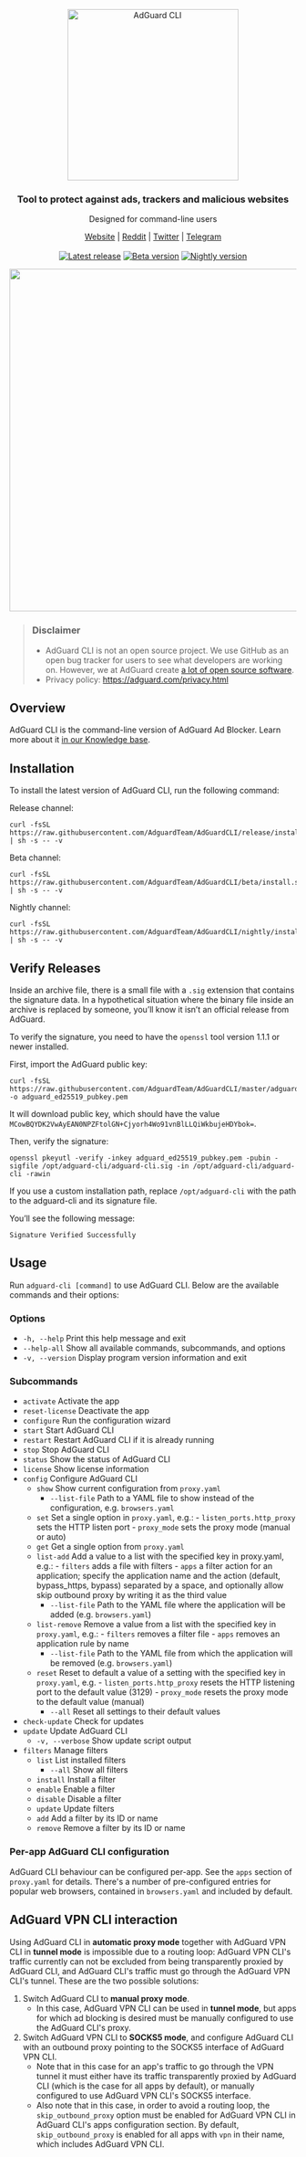 <p align="center">
<picture>
<source media="(prefers-color-scheme: dark)" srcset="https://cdn.adguard.com/public/Adguard/Common/Logos/ag_logo_dark_cli.svg" width="300px" alt="AdGuard CLI" />
<img src="https://cdn.adguard.com/public/Adguard/Common/Logos/ag_logo_light_cli.svg?" width="300px" alt="AdGuard CLI" />
</picture>
</p>

<h3 align="center">Tool to protect against ads, trackers and malicious websites</h3>

<p align="center">
  Designed for command-line users 
</p>

<p align="center">
    <a href="https://adguard.com/">Website</a> |
    <a href="https://reddit.com/r/Adguard">Reddit</a> |
    <a href="https://twitter.com/AdGuard">Twitter</a> |
    <a href="https://t.me/adguard_en">Telegram</a>
    <br /><br />
    <a href="https://github.com/AdguardTeam/AdguardCLI/releases/"><img src="https://img.shields.io/github/tag/AdguardTeam/AdGuardCLI.svg?label=release&filter=*release" alt="Latest release" /></a>
    <a href="https://github.com/AdguardTeam/AdguardCLI/releases/"><img src="https://img.shields.io/github/tag-pre/AdguardTeam/AdGuardCLI.svg?label=beta&filter=*beta" alt="Beta version" /></a>
    <a href="https://github.com/AdguardTeam/AdguardCLI/releases/"><img src="https://img.shields.io/github/tag-pre/AdguardTeam/AdGuardCLI.svg?label=nightly&filter=*nightly" alt="Nightly version" /></a>

<p align="center">
<img src="https://cdn.adtidy.org/content/release_notes/ad_blocker/cli/v1.0/adguardcli-proxy_start.gif" width = "600"px>
</p>

> ### Disclaimer
>* AdGuard CLI is not an open source project. We use GitHub as an open bug tracker for users to see what developers are working on. However, we at AdGuard create [a lot of open source software](https://github.com/search?o=desc&q=topic%3Aopen-source+org%3AAdguardTeam+fork%3Atrue&s=stars&type=Repositories).
> * Privacy policy: https://adguard.com/privacy.html

## Overview

AdGuard CLI is the command-line version of AdGuard Ad Blocker. Learn more about it [in our Knowledge base](https://adguard.com/kb/adguard-for-linux/).

## Installation

To install the latest version of AdGuard CLI, run the following command:

Release channel:

```shell
curl -fsSL https://raw.githubusercontent.com/AdguardTeam/AdGuardCLI/release/install.sh | sh -s -- -v
```

Beta channel:

```shell
curl -fsSL https://raw.githubusercontent.com/AdguardTeam/AdGuardCLI/beta/install.sh | sh -s -- -v
```

Nightly channel:

```shell
curl -fsSL https://raw.githubusercontent.com/AdguardTeam/AdGuardCLI/nightly/install.sh | sh -s -- -v
```

## Verify Releases

Inside an archive file, there is a small file with a `.sig` extension that contains the signature data. In a hypothetical situation where the binary file inside an archive is replaced by someone, you’ll know it isn’t an official release from AdGuard.

To verify the signature, you need to have the `openssl` tool version 1.1.1 or newer installed.

First, import the AdGuard public key:

```shell
curl -fsSL https://raw.githubusercontent.com/AdguardTeam/AdGuardCLI/master/adguard_ed25519_pubkey.pem -o adguard_ed25519_pubkey.pem
```

It will download public key, which should have the value `MCowBQYDK2VwAyEAN0NPZFtolGN+Cjyorh4Wo91vnBlLLQiWkbujeHDYbok=`.

Then, verify the signature:

```shell
openssl pkeyutl -verify -inkey adguard_ed25519_pubkey.pem -pubin -sigfile /opt/adguard-cli/adguard-cli.sig -in /opt/adguard-cli/adguard-cli -rawin
```

If you use a custom installation path, replace `/opt/adguard-cli` with the path to the adguard-cli and its signature file.

You’ll see the following message:

```
Signature Verified Successfully
```

## Usage

Run `adguard-cli [command]` to use AdGuard CLI. Below are the available commands and their options:

### Options

- `-h, --help`                   Print this help message and exit
- `--help-all`                   Show all available commands, subcommands, and options
- `-v, --version`                Display program version information and exit

### Subcommands

- `activate`                     Activate the app
- `reset-license`                Deactivate the app
- `configure`                    Run the configuration wizard
- `start`                        Start AdGuard CLI
- `restart`                      Restart AdGuard CLI if it is already running
- `stop`                         Stop AdGuard CLI
- `status`                       Show the status of AdGuard CLI
- `license`                      Show license information
- `config`                       Configure AdGuard CLI
    - `show`                     Show current configuration from `proxy.yaml`
        - `--list-file`          Path to a YAML file to show instead of the configuration, e.g. `browsers.yaml`
    - `set`                      Set a single option in `proxy.yaml`, e.g.:
                                    - `listen_ports.http_proxy` sets the HTTP listen port
                                    - `proxy_mode` sets the proxy mode (manual or auto)
    - `get`                      Get a single option from `proxy.yaml`
    - `list-add`                 Add a value to a list with the specified key in proxy.yaml, e.g.:
                                    - `filters` adds a file with filters
                                    - `apps` a filter action for an application; specify the application name and the action (default, bypass_https, bypass) separated by a space, and optionally allow skip outbound proxy by writing it as the third value
        - `--list-file`          Path to the YAML file where the application will be added (e.g. `browsers.yaml`)
    - `list-remove`              Remove a value from a list with the specified key in `proxy.yaml`, e.g.:
                                     - `filters` removes a filter file
                                     - `apps` removes an application rule by name
        - `--list-file`          Path to the YAML file from which the application will be removed (e.g. `browsers.yaml`)
    - `reset`                    Reset to default a value of a setting with the specified key in `proxy.yaml`, e.g.
                                     - `listen_ports.http_proxy` resets the HTTP listening port to the default value (3129)
                                     - `proxy_mode` resets the proxy mode to the default value (manual)
        - `--all`                Reset all settings to their default values
- `check-update`                 Check for updates
- `update`                       Update AdGuard CLI
    - `-v, --verbose`            Show update script output
- `filters`                      Manage filters
    - `list`                     List installed filters
        - `--all`                Show all filters
    - `install`                  Install a filter
    - `enable`                   Enable a filter
    - `disable`                  Disable a filter
    - `update`                   Update filters
    - `add`                      Add a filter by its ID or name
    - `remove`                   Remove a filter by its ID or name

### Per-app AdGuard CLI configuration
AdGuard CLI behaviour can be configured per-app. See the `apps` section of `proxy.yaml` for details.
There's a number of pre-configured entries for popular web browsers,
contained in `browsers.yaml` and included by default.

## AdGuard VPN CLI interaction

Using AdGuard CLI in **automatic proxy mode** together with AdGuard VPN CLI in **tunnel mode** is impossible due to a
routing loop: AdGuard VPN CLI's traffic currently can not be excluded from being transparently proxied by AdGuard CLI,
and AdGuard CLI's traffic must go through the AdGuard VPN CLI's tunnel.
These are the two possible solutions:

1. Switch AdGuard CLI to **manual proxy mode**.
    - In this case, AdGuard VPN CLI can be used in **tunnel mode**, but apps for which ad blocking is desired must be
      manually configured to use the AdGuard CLI's proxy.
2. Switch AdGuard VPN CLI to **SOCKS5 mode**, and configure AdGuard CLI with an outbound proxy pointing to the SOCKS5
   interface of AdGuard VPN CLI.
    - Note that in this case for an app's traffic to go through the VPN tunnel it must either have its traffic
      transparently proxied by AdGuard CLI (which is the case for all apps by default), or manually configured to use
      AdGuard VPN CLI's SOCKS5 interface.
    - Also note that in this case, in order to avoid a routing loop, the `skip_outbound_proxy` option must be enabled
      for AdGuard VPN CLI in AdGuard CLI's apps configuration section. By default, `skip_outbound_proxy` is enabled for
      all apps with `vpn` in their name, which includes AdGuard VPN CLI.
